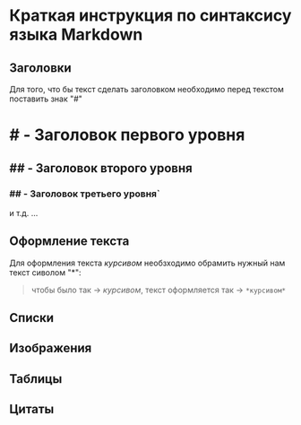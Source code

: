 # Краткая инструкция по синтаксису языка Markdown
## Заголовки
Для того, что бы текст сделать заголовком необходимо перед текстом поставить знак "#"

# # - Заголовок первого уровня
## ## - Заголовок второго уровня
### ## - Заголовок третьего уровня`
и т.д. ...

## Оформление текста

Для оформления текста *курсивом* необзходимо обрамить нужный нам текст сиволом "*":
>чтобы было так -> *курсивом*, текст оформляется так -> `*курсивом*`

## Списки

## Изображения

## Таблицы

## Цитаты